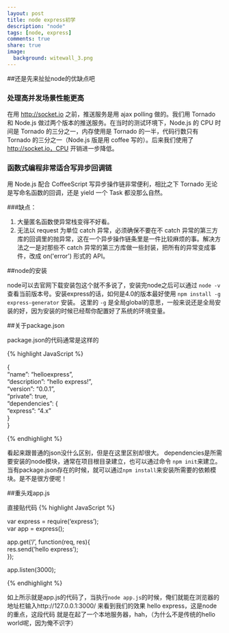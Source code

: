 ```yaml
---
layout: post
title: node express初学
description: "node"
tags: [node, express]
comments: true
share: true
image:
  background: witewall_3.png
---
```


##还是先来扯扯node的优缺点吧

### 处理高并发场景性能更高

在用 http://socket.io 之前，推送服务是用 ajax polling 做的。我们用 Tornado 和 Node.js 做过两个版本的推送服务。在当时的测试环境下，Node.js 的 CPU 时间是 Tornado 的三分之一，内存使用是 Tornado 的一半，代码行数只有 Tornado 的三分之一（Node.js 版是用 coffee 写的）。后来我们使用了 http://socket.io，CPU 开销进一步降低。

### 函数式编程非常适合写异步回调链

用 Node.js 配合 CoffeeScript 写异步操作链非常便利，相比之下 Tornado 无论是写命名函数的回调，还是 yield 一个 Task 都没那么自然。

<!--more-->

###缺点：

1. 大量匿名函数使异常栈变得不好看。
2. 无法以 request 为单位 catch 异常，必须确保不要在不 catch 异常的第三方库的回调里的抛异常，这在一个异步操作链条里是一件比较麻烦的事。解决方法之一是对那些不 catch 异常的第三方库做一些封装，把所有的异常变成事件，改成 on('error') 形式的 API。


##node的安装

node可以去官网下载安装包这个就不多说了，安装完node之后可以通过 `node -v` 查看当前版本号。安装express的话，如何是4.0的版本最好使用 `npm install -g express-generator` 安装。
这里的 `-g` 是全局global的意思，一般来说还是全局安装的好，因为安装的时候已经帮你配置好了系统的环境变量。

##关于package.json

package.json的代码通常是这样的

{% highlight JavaScript %}

  {  
    “name”: “helloexpress”,  
    “description”: “hello express!”,  
    “version”: “0.0.1”,  
    “private”: true,  
    “dependencies”: {  
      “express”: “4.x”  
    }  
  }  

{% endhighlight %}

看起来跟普通的json没什么区别，但是在这里区别却很大。 dependencies是所需要安装的node模块，通常在项目根目录建立，也可以通过命令 `npm init`来建立。当有package.json存在的时候，就可以通过`npm install`来安装所需要的依赖模块。是不是很方便呢！

##重头戏app.js

直接贴代码
{% highlight JavaScript %}

 var express = require(‘express’);  
 var app = express();  
    
 app.get(‘/’, function(req, res){  
   res.send(‘hello express’);  
 });  
    
 app.listen(3000);  

{% endhighlight %}

如上所示就是app.js的代码了，当执行`node app.js`的时候，俺们就能在浏览器的地址栏输入http://127.0.0.1:3000/ 来看到我们的效果 hello express，这是node的重点，这段代码
就是在起了一个本地服务器，hah，（为什么不是传统的hello world呢，因为俺不识字）